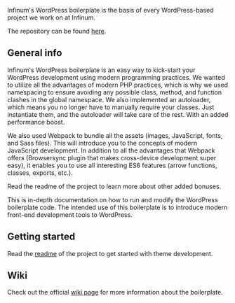 Infinum's WordPress boilerplate is the basis of every WordPress-based project we work on at Infinum.

The repository can be found [here](https://github.com/infinum/wp-boilerplate).

## General info

Infinum's WordPress boilerplate is an easy way to kick-start your WordPress development using modern programming practices. We wanted to utilize all the advantages of modern PHP practices, which is why we used namespacing to ensure avoiding any possible class, method, and function clashes in the global namespace. We also implemented an autoloader, which means you no longer have to manually require your classes. Just instantiate them, and the autoloader will take care of the rest. With an added performance boost.

We also used Webpack to bundle all the assets (images, JavaScript, fonts, and Sass files). This will introduce you to the concepts of modern JavaScript development. In addition to all the advantages that Webpack offers (Browsersync plugin that makes cross-device development super easy), it enables you to use all interesting ES6 features (arrow functions, classes, exports, etc.).

Read the readme of the project to learn more about other added bonuses.

This is in-depth documentation on how to run and modify the WordPress boilerplate code. The intended use of this boilerplate is to introduce modern front-end development tools to WordPress.

## Getting started

Read the [readme](https://github.com/infinum/wp-boilerplate/blob/master/README.md) of the project to get started with theme development.

## Wiki

Check out the official [wiki page](https://github.com/infinum/wp-boilerplate/wiki) for more information about the boilerplate.
